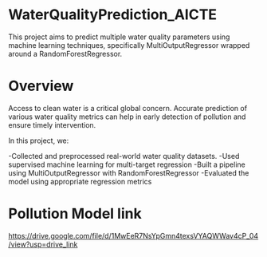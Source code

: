 # WaterQualityPrediction_AICTE
This project aims to predict multiple water quality parameters using machine learning techniques, specifically MultiOutputRegressor wrapped around a RandomForestRegressor.
# Overview
Access to clean water is a critical global concern. Accurate prediction of various water quality metrics can help in early detection of pollution and ensure timely intervention.

In this project, we:

-Collected and preprocessed real-world water quality datasets.
-Used supervised machine learning for multi-target regression
-Built a pipeline using MultiOutputRegressor with RandomForestRegressor
-Evaluated the model using appropriate regression metrics

# Pollution Model link
https://drive.google.com/file/d/1MwEeR7NsYpGmn4texsVYAQWWav4cP_04/view?usp=drive_link


